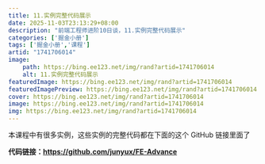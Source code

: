 ```yaml
---
title: 11.实例完整代码展示
date: 2025-11-03T23:13:29+08:00
description: "前端工程师进阶10日谈，11.实例完整代码展示"
categories: ['掘金小册']
tags: ['掘金小册','课程']
artid: "1741706014"
image:
    path: https://bing.ee123.net/img/rand?artid=1741706014
    alt: 11.实例完整代码展示
featuredImage: https://bing.ee123.net/img/rand?artid=1741706014
featuredImagePreview: https://bing.ee123.net/img/rand?artid=1741706014
cover: https://bing.ee123.net/img/rand?artid=1741706014
image: https://bing.ee123.net/img/rand?artid=1741706014
img: https://bing.ee123.net/img/rand?artid=1741706014
---
```


本课程中有很多实例，这些实例的完整代码都在下面的这个 GitHub 链接里面了

**代码链接：https://github.com/junyux/FE-Advance**